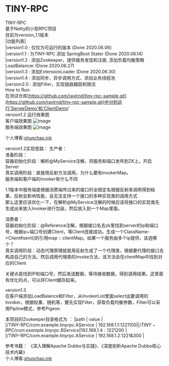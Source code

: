 # TINY-RPC
TINY-RPC  
基于Netty的小型RPC项目  
目前为version_1.1版本  
|功能列表|  
|version1.0 : 仅仅为可运行的版本  (Done 2020.06.06)    
|version1.1 : 为TINY-RPC 添加 SpringBoot Stater  (Done 2020.06.14)  
|version1.2 : 添加Zookeeper，提供服务发现和注册, 添加负载均衡策略LoadBalancer  (Done 2020.06.27)  
|version1.3 : 添加ExtensionLoader (Done 2020.06.30)     
|version1.4 : 添加同步、异步调用方式、添加业务线程池  
|version2.0 : 添加Filter，实现链路跟踪和限流   
How to Run:    
在测试仓库[https://github.com/raylrnd/tiny-rpc-sample.git](https://github.com/raylrnd/tiny-rpc-sample.git)中分别运行'ServerDemo'和'ClientDemo'  
version1.2 运行效果图  
客户端效果图
![image](https://upload-images.jianshu.io/upload_images/16081207-b3a03e4f80c366af.png)  
服务端效果图
![image](https://upload-images.jianshu.io/upload_images/16081207-3c0abbcb20799619.png) 

个人博客:[shunchao.ink](http://www.shunchao.ink)

version1.2实现思路：
生产者：  
准备阶段：  
容器初始化阶段：解析@MyService注解，将服务和端口发布到ZK上，开启Server  
真实调用阶段：直接用反射方法调用，为什么要有invokerMap。  
服务端和客户端的invoker有什么不同  

1.1版本中服务端是根据消费端传过来的接口的全限定名根据反射来调用得到结果，反射会影响性能，且无法支持一个接口的多种实现类的调用方式  
那么这里应该优化一下，在解析@MyService注解的时候应该将接口的实现类先生成出来放入Invoker进行包装，然后放入到一个Map里面。

消费者：  
容器初始化阶段：@Reference注解，根据接口名去zk里找到server的ip和端口号，根据ip+端口号创建Client，等Client连接成功。生成一个ClassName->Client#sent()的引用map :: clientMap。如果一个服务由多个ip提供，该选哪个？  
真实调用阶段：动态代理原理就是用反射生成了一个代理类，根据要代理的接口去构造自己的方法。然后调用代理类的invoke方法，该方法会在clientMap中找到对应的Client 

关键点是找到IP和端口号，然后发送数据，等待接收数据，得到调用结果。这里面有优化的点，可以将Client缓存起来。 

version1.3  
在客户端添加LoadBalance和Filter，从InvokerList里面select出要调用的Invoker。根据权重、随机等，要先实现Filter，获取负载均衡参数，Filter可以采用Pipline模式，参考Pigeon  

本项目的Zookeeper目录格式为 ： 
|path                                   |  value               |  
|/TINY-RPC/com.example.tinyrpc.AService | 192.168.1.1:1221$100 |  
|/TINY-RPC/com.example.tinyrpc.BService | 192.168.1.4:1221$200 |  
|/TINY-RPC/com.example.tinyrpc.AService | 192.168.1.2:1221&300 |  

参考书籍：
《深入理解Apache Dubbo与实践》、《深度剖析Apache Dubbo核心技术内幕》  
个人博客:[shunchao.ink](http://www.shunchao.ink)
